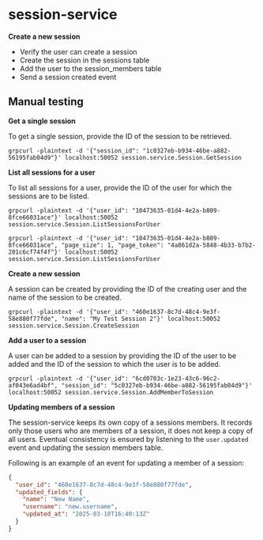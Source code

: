 # session-service

**Create a new session**

- Verify the user can create a session
- Create the session in the sessions table
- Add the user to the session_members table
- Send a session created event

## Manual testing

**Get a single session**

To get a single session, provide the ID of the session to be retrieved.

```shell
grpcurl -plaintext -d '{"session_id": "1c0327eb-b934-46be-a882-56195fab04d9"}' localhost:50052 session.service.Session.GetSession
````

**List all sessions for a user**

To list all sessions for a user, provide the ID of the user for which the sessions are to be listed.

```shell
grpcurl -plaintext -d '{"user_id": "10473635-01d4-4e2a-b809-8fce66031ace"}' localhost:50052 session.service.Session.ListSessionsForUser
```

```shell
grpcurl -plaintext -d '{"user_id": "10473635-01d4-4e2a-b809-8fce66031ace", "page_size": 1, "page_token": "4a861d2a-5848-4b33-b7b2-201c6cf74f4f"}' localhost:50052 session.service.Session.ListSessionsForUser
```

**Create a new session**

A session can be created by providing the ID of the creating user and the name of the session to be created.

```shell
grpcurl -plaintext -d '{"user_id": "460e1637-8c7d-48c4-9e3f-58e880f77fde", "name": "My Test Session 2"}' localhost:50052 session.service.Session.CreateSession
```

**Add a user to a session**

A user can be added to a session by providing the ID of the user to be added and the ID of the session to which the user is to be added.

```shell
grpcurl -plaintext -d '{"user_id": "6cd0703c-1e23-43c6-96c2-af043e6ad4bf", "session_id": "5c0327eb-b934-46be-a882-56195fab04d9"}' localhost:50052 session.service.Session.AddMemberToSession
```

**Updating members of a session**

The session-service keeps its own copy of a sessions members. It records only those users who are members of a session, it does not keep a copy of all users.
Eventual consistency is ensured by listening to the `user.updated` event and updating the session members table.

Following is an example of an event for updating a member of a session:

```json
{
  "user_id": "460e1637-8c7d-48c4-9e3f-58e880f77fde",
  "updated_fields": {
    "name": "New Name",
    "username": "new.username", 
    "updated_at": "2025-03-10T16:40:13Z"
  }
}
```